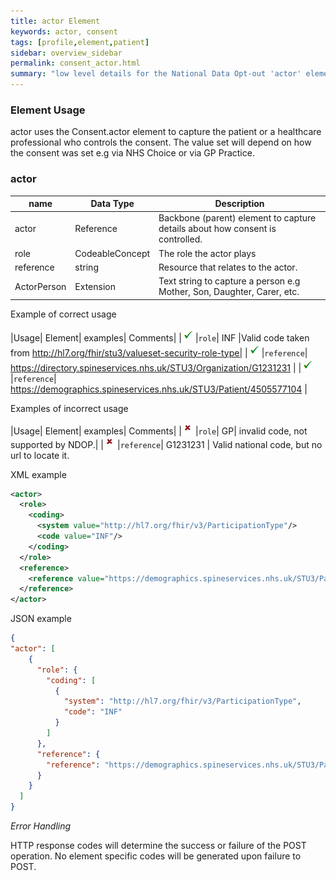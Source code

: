 ```yaml
---
title: actor Element
keywords: actor, consent
tags: [profile,element,patient]
sidebar: overview_sidebar
permalink: consent_actor.html
summary: "low level details for the National Data Opt-out 'actor' element"
---
```


### Element Usage ###

actor uses the Consent.actor element to capture the patient or a healthcare professional who controls the consent. The value set will depend on how the consent was set e.g via NHS Choice or via GP Practice. 

### actor ###

|name|Data Type|Description|
| ------------- | ------------- | ------------- |
|actor| Reference | Backbone (parent) element to capture details about how consent is controlled.|
|role| CodeableConcept | The role the actor plays|
|reference| string | Resource that relates to the actor.|
|ActorPerson| Extension | Text string to capture a person e.g Mother, Son, Daughter, Carer, etc.|

Example of correct usage

|Usage| Element| examples| Comments|
|![Tick](images/tick.png)|`role`| INF |Valid code taken from http://hl7.org/fhir/stu3/valueset-security-role-type|
|![Tick](images/tick.png)|`reference`| https://directory.spineservices.nhs.uk/STU3/Organization/G1231231 |
|![Tick](images/tick.png)|`reference`| https://demographics.spineservices.nhs.uk/STU3/Patient/4505577104 |

Examples of incorrect usage

|Usage| Element| examples| Comments|
|![Cross](images/cross.png)|`role`| GP| invalid code, not supported by NDOP.|
|![Cross](images/cross.png)|`reference`| G1231231 | Valid national code, but no url to locate it.


XML example

```xml
<actor>
  <role>
    <coding>
      <system value="http://hl7.org/fhir/v3/ParticipationType"/>
      <code value="INF"/> 
    </coding>
  </role>
  <reference>
    <reference value="https://demographics.spineservices.nhs.uk/STU3/Patient/4505577104"/>
  </reference>
</actor>
```

JSON example

```json
{
"actor": [
    {
      "role": {
        "coding": [
          {
            "system": "http://hl7.org/fhir/v3/ParticipationType",
            "code": "INF"
          }
        ]
      },
      "reference": {
        "reference": "https://demographics.spineservices.nhs.uk/STU3/Patient/4505577104"
      }
    }
  ]
}
```

*Error Handling*

HTTP response codes will determine the success or failure of the POST operation. No element specific codes will be generated upon failure to POST.




